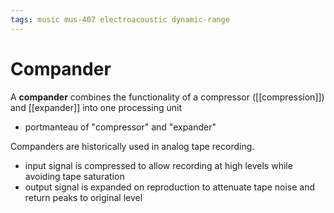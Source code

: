 ```yaml
---
tags: music mus-407 electroacoustic dynamic-range
---
```


# Compander

A **compander** combines the functionality of a compressor ([[compression]]) and [[expander]] into one processing unit

- portmanteau of "compressor" and "expander"

Companders are historically used in analog tape recording.

- input signal is compressed to allow recording at high levels while avoiding tape saturation
- output signal is expanded on reproduction to attenuate tape noise and return peaks to original level
